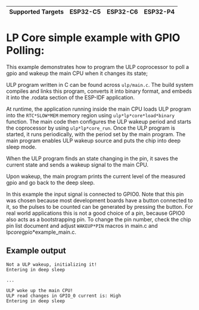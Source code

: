 | Supported Targets | ESP32-C5 | ESP32-C6 | ESP32-P4 |
| ----------------- | -------- | -------- | -------- |

# LP Core simple example with GPIO Polling:

This example demonstrates how to program the ULP coprocessor to poll a gpio and wakeup the main CPU when it changes its state;

ULP program written in C can be found across `ulp/main.c`. The build system compiles and links this program, converts it into binary format, and embeds it into the .rodata section of the ESP-IDF application.

At runtime, the application running inside the main CPU loads ULP program into the `RTC*SLOW*MEM` memory region using `ulp*lp*core*load*binary` function. The main code then configures the ULP wakeup period and starts the coprocessor by using `ulp*lp*core_run`. Once the ULP program is started, it runs periodically, with the period set by the main program. The main program enables ULP wakeup source and puts the chip into deep sleep mode.

When the ULP program finds an state changing in the pin, it saves the current state and sends a wakeup signal to the main CPU.

Upon wakeup, the main program prints the current level of the measured gpio and go back to the deep sleep.

In this example the input signal is connected to GPIO0. Note that this pin was chosen because most development boards have a button connected to it, so the pulses to be counted can be generated by pressing the button. For real world applications this is not a good choice of a pin, because GPIO0 also acts as a bootstrapping pin. To change the pin number, check the chip pin list document and adjust `WAKEUP*PIN`  macros in main.c and lp*core*gpio*example_main.c.


## Example output

```
Not a ULP wakeup, initializing it!
Entering in deep sleep

...

ULP woke up the main CPU!
ULP read changes in GPIO_0 current is: High
Entering in deep sleep

```